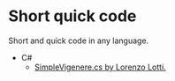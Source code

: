 # Short quick code
Short and quick code in any language.

- C#
  - [SimpleVigenere.cs by Lorenzo Lotti.](C#/SimpleVigenere.cs)
